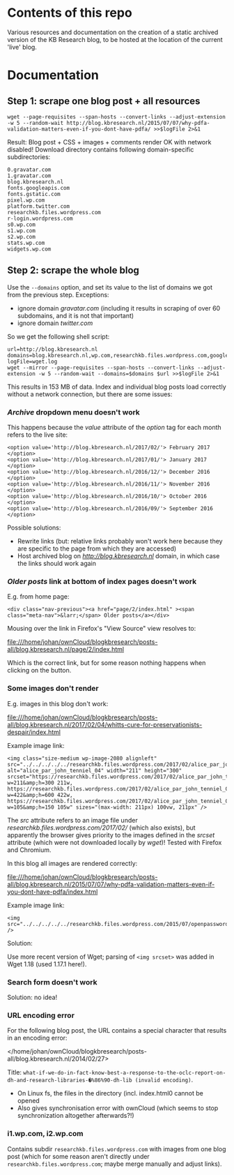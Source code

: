 # Contents of this repo

Various resources and documentation on the creation of a static archived version of the KB Research blog, to be hosted at the location of the current 'live' blog.


# Documentation


## Step 1: scrape one blog post + all resources

    wget --page-requisites --span-hosts --convert-links --adjust-extension -w 5 --random-wait http://blog.kbresearch.nl/2015/07/07/why-pdfa-validation-matters-even-if-you-dont-have-pdfa/ >>$logFile 2>&1

Result: Blog post + CSS + images + comments render OK with network disabled! Download directory contains following domain-specific subdirectories:

    0.gravatar.com
    1.gravatar.com
    blog.kbresearch.nl
    fonts.googleapis.com
    fonts.gstatic.com
    pixel.wp.com
    platform.twitter.com
    researchkb.files.wordpress.com
    r-login.wordpress.com
    s0.wp.com
    s1.wp.com
    s2.wp.com
    stats.wp.com
    widgets.wp.com


## Step 2: scrape the whole blog

Use the `--domains` option, and set its value to the list of domains we got from the previous step. Exceptions:

- ignore domain *gravatar.com* (including it results in scraping of over 60 subdomains, and it is not that important)
- ignore domain *twitter.com*

So we get the following shell script:

    url=http://blog.kbresearch.nl
    domains=blog.kbresearch.nl,wp.com,researchkb.files.wordpress.com,googleapis.com,gstatic.com
    logFile=wget.log
    wget --mirror --page-requisites --span-hosts --convert-links --adjust-extension -w 5 --random-wait --domains=$domains $url >>$logFile 2>&1

This results in 153 MB of data. Index and individual blog posts load correctly without a network connection, but there are some issues:

### *Archive* dropdown menu doesn't work

This happens because the *value* attribute of the *option* tag for each month refers to the live site:


    <option value='http://blog.kbresearch.nl/2017/02/'> February 2017 </option>
    <option value='http://blog.kbresearch.nl/2017/01/'> January 2017 </option>
    <option value='http://blog.kbresearch.nl/2016/12/'> December 2016 </option>
    <option value='http://blog.kbresearch.nl/2016/11/'> November 2016 </option>
    <option value='http://blog.kbresearch.nl/2016/10/'> October 2016 </option>
    <option value='http://blog.kbresearch.nl/2016/09/'> September 2016 </option>

Possible solutions:

* Rewrite links (but: relative links probably won't work here because they are specific to the page from which they are accessed)
* Host archived blog on *http://blog.kbresearch.nl* domain, in which case the links should work again

### *Older posts* link at bottom of index pages doesn't work

E.g. from home page:

    <div class="nav-previous"><a href="page/2/index.html" ><span class="meta-nav">&larr;</span> Older posts</a></div>

Mousing over the link in Firefox's "View Source" view resolves to:

<file:///home/johan/ownCloud/blogkbresearch/posts-all/blog.kbresearch.nl/page/2/index.html>

Which is the correct link, but for some reason nothing happens when clicking on the button.

### Some images don't render

E.g. images in this blog don't work:

<file:///home/johan/ownCloud/blogkbresearch/posts-all/blog.kbresearch.nl/2017/02/04/whitts-cure-for-preservationists-despair/index.html>

Example image link:

    <img class="size-medium wp-image-2080 alignleft" src="../../../../../researchkb.files.wordpress.com/2017/02/alice_par_john_tenniel_04.jpg%3Fw=211&amp;h=300" alt="alice_par_john_tenniel_04" width="211" height="300" srcset="https://researchkb.files.wordpress.com/2017/02/alice_par_john_tenniel_04.jpg?w=211&amp;h=300 211w, https://researchkb.files.wordpress.com/2017/02/alice_par_john_tenniel_04.jpg?w=422&amp;h=600 422w, https://researchkb.files.wordpress.com/2017/02/alice_par_john_tenniel_04.jpg?w=105&amp;h=150 105w" sizes="(max-width: 211px) 100vw, 211px" />

The *src* attribute refers to an image file under *researchkb.files.wordpress.com/2017/02/* (which also exists), but apparently the browser gives priority to the images defined in the *srcset* attribute (which were not downloaded locally by *wget*)! Tested with Firefox and Chromium.

In this blog all images are rendered correctly:

<file:///home/johan/ownCloud/blogkbresearch/posts-all/blog.kbresearch.nl/2015/07/07/why-pdfa-validation-matters-even-if-you-dont-have-pdfa/index.html>

Example image link:

    <img src="../../../../../researchkb.files.wordpress.com/2015/07/openpassword.png%3Fw=676" />


Solution:

Use more recent version of Wget; parsing of `<img srcset>` was added in Wget 1.18 (used 1.17.1 here!).

### Search form doesn't work

Solution: no idea!


### URL encoding error

For the following blog post, the URL contains a special character that results in an encoding error:

</home/johan/ownCloud/blogkbresearch/posts-all/blog.kbresearch.nl/2014/02/27>

Title: `what-if-we-do-in-fact-know-best-a-response-to-the-oclc-report-on-dh-and-research-libraries-�%86%90-dh-lib (invalid encoding)`.

* On Linux fs, the files in the directory (incl. index.html0 cannot be opened
* Also gives synchronisation error with ownCloud (which seems to stop synchronization altogether afterwards?!)

### i1.wp.com, i2.wp.com

Contains subdir `researchkb.files.wordpress.com` with images from one blog post (which for some reason aren't directly under `researchkb.files.wordpress.com`; maybe merge manually and adjust links).


<!-- Old stuff

Command:

    wget -m -k -K -E -l 7 -t 6 -w 5 http://blog.kbresearch.nl

(<https://mattgadient.com/2012/11/07/scraping-your-own-website-with-wget/>


BUT this doesn't include CSS resources!

This looks better:

<http://www.stevenmaude.co.uk/posts/archiving-a-wordpress-site-with-wget-and-hosting-for-free>


    wget --page-requisites --convert-links --adjust-extension --mirror --span-hosts --domains=blog.scraperwiki.com,scraperwiki.com --exclude-domains beta.scraperwiki.com,classic.scraperwiki.com,media.scraperwiki.com,mot.scraperwiki.com,newsreader.scraperwiki.com,premium.scraperwiki.com,status.scraperwiki.com,x.scraperwiki.com scraperwiki.com

    wget --page-requisites --convert-links --adjust-extension --mirror --span-hosts --domains=blog.kbresearch.nl,wordpress.com,wp.com http://blog.kbresearch.nl

Still missing images, CSS!


<http://www.gohthere.com/tech/wordpress-export-static-html-site/>

    wget --no-host-directories --recursive --page-requisites --no-parent --timestamping http://blog.kbresearch.nl


also:

<https://stackoverflow.com/a/13327040>

BUT includes outbound links (e.g. Twitter, Facebook).

Possible solutions:

<https://unix.stackexchange.com/questions/94488/ignore-other-domains-when-downloading-with-wget>


and (redirects!):

<http://floatleft.com/notebook/archiving-an-old-wordpress-site/>

Also:

<https://askubuntu.com/questions/373047/i-used-wget-to-download-html-files-where-are-the-images-in-the-file-stored>

    wget -E -H -k -p http://textbook.s-anand.net/ncert/class-xii/chemistry/hello-this-first-chapter

THIS WORKS FOR ONE PAGE!!!

* -E = --adjust-extension
* -H =--span-hosts (go to foreign hosts when recursive)
* -k = --convert-links
* -p = --page-requisites


For example:

    wget --page-requisites --span-hosts --convert-links --adjust-extension -w 5 --random-wait http://blog.kbresearch.nl/2015/11/13/preserving-optical-media-from-the-command-line/ >>$logFile 2>&1


Blog post + CSS renders OK with network disabled!

    wget --page-requisites --span-hosts --convert-links --adjust-extension -w 5 --random-wait http://blog.kbresearch.nl/2015/07/07/why-pdfa-validation-matters-even-if-you-dont-have-pdfa/ >>$logFile 2>&1

Blog post + CSS + images + comments render OK with network disabled!

Now try to grab all 2017 posts (adding `--mirror` switch):


    wget --mirror --page-requisites --span-hosts --convert-links --adjust-extension -w 5 --random-wait http://blog.kbresearch.nl/2017/

Result: wget also scrapes all external href links (e.g. www.eark-project.com, digitalcommons.law.scu.edu, etc.)!

So let's look at the domains used for individual page resources:

domains=domains=blog.kbresearch.nl,wp.com,researchkb.files.wordpress.com,r-login.wordpress.com,gravatar.com,googleapis.com,gstatic.com,platform.twitter.com

    wget --mirror --page-requisites --span-hosts --convert-links --adjust-extension -w 5 --random-wait --domains=$domains $url

BUT:

- gravatar.com: scraping 58 subdomains ==> leave this out!

next try:

    domains=blog.kbresearch.nl,wp.com,researchkb.files.wordpress.com,googleapis.com,gstatic.com

More:

<https://gist.github.com/dannguyen/03a10e850656577cfb57>

<http://www.linuxjournal.com/content/downloading-entire-web-site-wget>

-->